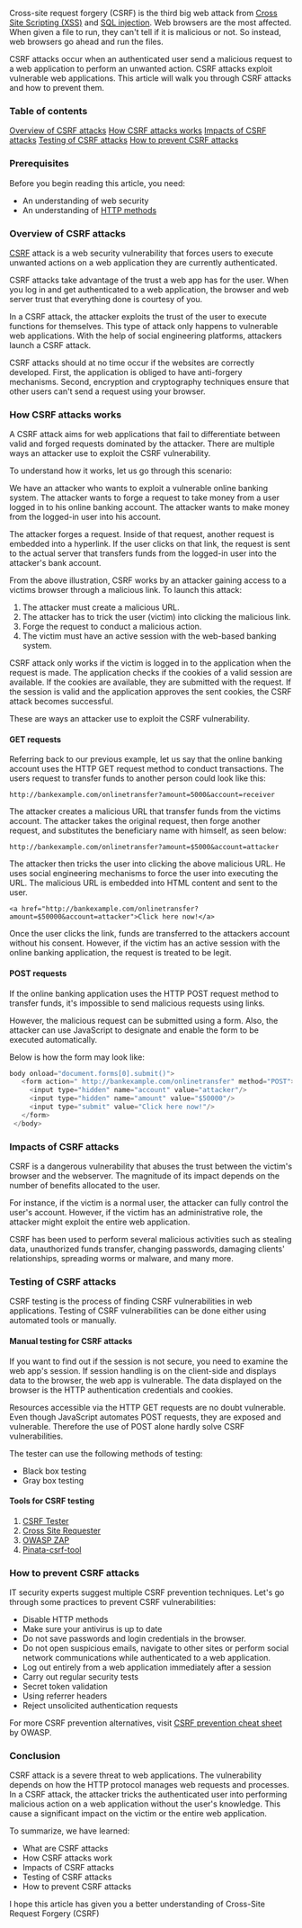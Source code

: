 Cross-site request forgery (CSRF) is the third big web attack from [Cross Site Scripting (XSS)](https://www.section.io/engineering-education/how-to-prevent-cross-site-scripting-in-node-js/) and [SQL injection](https://www.section.io/engineering-education/how-to-fix-and-prevent-sql-injection-in-wordpress/). Web browsers are the most affected. When given a file to run, they can't tell if it is malicious or not. So instead, web browsers go ahead and run the files.

CSRF attacks occur when an authenticated user send a malicious request to a web application to perform an unwanted action. CSRF attacks exploit vulnerable web applications. This article will walk you through CSRF attacks and how to prevent them. 

### Table of contents
[Overview of CSRF attacks](#overview-of-csrf-attacks)
[How CSRF attacks works](#how-csrf-attacks-works)
[Impacts of CSRF attacks](#impacts-of-csrf-attacks)
[Testing of CSRF attacks](#testing-of-csrf-attacks)
[How to prevent CSRF attacks](#how-to-prevent-csrf-attacks)

### Prerequisites
Before you begin reading this article, you need:
- An understanding of web security
- An understanding of [HTTP methods](https://www.w3schools.com/tags/ref_httpmethods.asp)

### Overview of CSRF attacks
[CSRF](https://en.wikipedia.org/wiki/Cross-site_request_forgery) attack is a web security vulnerability that forces users to execute unwanted actions on a web application they are currently authenticated.

CSRF attacks take advantage of the trust a web app has for the user. When you log in and get authenticated to a web application, the browser and web server trust that everything done is courtesy of you.

In a CSRF attack, the attacker exploits the trust of the user to execute functions for themselves. This type of attack only happens to vulnerable web applications. With the help of social engineering platforms, attackers launch a CSRF attack.

CSRF attacks should at no time occur if the websites are correctly developed. First, the application is obliged to have anti-forgery mechanisms. Second, encryption and cryptography techniques ensure that other users can't send a request using your browser.

### How CSRF attacks works
A CSRF attack aims for web applications that fail to differentiate between valid and forged requests dominated by the attacker. There are multiple ways an attacker use to exploit the CSRF vulnerability.

To understand how it works, let us go through this scenario:

We have an attacker who wants to exploit a vulnerable online banking system. The attacker wants to forge a request to take money from a user logged in to his online banking account. The attacker wants to make money from the logged-in user into his account.

The attacker forges a request. Inside of that request, another request is embedded into a hyperlink. If the user clicks on that link, the request is sent to the actual server that transfers funds from the logged-in user into the attacker's bank account.

From the above illustration, CSRF works by an attacker gaining access to a victims browser through a malicious link. To launch this attack:
1. The attacker must create a malicious URL.
2. The attacker has to trick the user (victim) into clicking the malicious link.
3. Forge the request to conduct a malicious action.
4. The victim must have an active session with the web-based banking system.

CSRF attack only works if the victim is logged in to the application when the request is made. The application checks if the cookies of a valid session are available. If the cookies are available, they are submitted with the request. If the session is valid and the application approves the sent cookies, the CSRF attack becomes successful.

These are ways an attacker use to exploit the CSRF vulnerability.

#### GET requests
Referring back to our previous example, let us say that the online banking account uses the HTTP GET request method to conduct transactions. The users request to transfer funds to another person could look like this:

`http://bankexample.com/onlinetransfer?amount=5000&account=receiver`

The attacker creates a malicious URL that transfer funds from the victims account. The attacker takes the original request, then forge another request, and substitutes the beneficiary name with himself, as seen below:

`http://bankexample.com/onlinetransfer?amount=$5000&account=attacker`

The attacker then tricks the user into clicking the above malicious URL. He uses social engineering mechanisms to force the user into executing the URL. The malicious URL is embedded into HTML content and sent to the user.

`<a href="http://bankexample.com/onlinetransfer?amount=$50000&account=attacker">Click here now!</a>`

Once the user clicks the link, funds are transferred to the attackers account without his consent. However, if the victim has an active session with the online banking application, the request is treated to be legit.

#### POST requests
If the online banking application uses the HTTP POST request method to transfer funds, it's impossible to send malicious requests using links.

However, the malicious request can be submitted using a form. Also, the attacker can use JavaScript to designate and enable the form to be executed automatically.

Below is how the form may look like:

```JavaScript
body onload="document.forms[0].submit()">
   <form action=" http://bankexample.com/onlinetransfer" method="POST">
     <input type="hidden" name="account" value="attacker"/>
     <input type="hidden" name="amount" value="$50000"/>
     <input type="submit" value="Click here now!"/>
   </form>
 </body>
```

### Impacts of CSRF attacks
CSRF is a dangerous vulnerability that abuses the trust between the victim's browser and the webserver. The magnitude of its impact depends on the number of benefits allocated to the user.

For instance, if the victim is a normal user, the attacker can fully control the user's account. However, if the victim has an administrative role, the attacker might exploit the entire web application.

CSRF has been used to perform several malicious activities such as stealing data, unauthorized funds transfer, changing passwords, damaging clients' relationships, spreading worms or malware, and many more.

### Testing of CSRF attacks
CSRF testing is the process of finding CSRF vulnerabilities in web applications. Testing of CSRF vulnerabilities can be done either using automated tools or manually. 

#### Manual testing for CSRF attacks
If you want to find out if the session is not secure, you need to examine the web app's session. If session handling is on the client-side and displays data to the browser, the web app is vulnerable. The data displayed on the browser is the HTTP authentication credentials and cookies.

Resources accessible via the HTTP GET requests are no doubt vulnerable. Even though JavaScript automates POST requests, they are exposed and vulnerable. Therefore the use of POST alone hardly solve CSRF vulnerabilities.

The tester can use the following methods of testing:
- Black box testing
- Gray box testing

#### Tools for CSRF testing
1. [CSRF Tester](http://www.owasp.org/index.php/Category:OWASP_CSRFTester_Project)
2. [Cross Site Requester](http://yehg.net/lab/pr0js/pentest/cross_site_request_forgery.php)
3. [OWASP ZAP](https://www.zaproxy.org/)
4. [Pinata-csrf-tool](http://code.google.com/p/pinata-csrf-tool/)

### How to prevent CSRF attacks
IT security experts suggest multiple CSRF prevention techniques. Let's go through some practices to prevent CSRF vulnerabilities:
- Disable HTTP methods
- Make sure your antivirus is up to date
- Do not save passwords and login credentials in the browser.
- Do not open suspicious emails, navigate to other sites or perform social network communications while authenticated to a web application.
- Log out entirely from a web application immediately after a session
- Carry out regular security tests
- Secret token validation
- Using referrer headers
- Reject unsolicited authentication requests


For more CSRF prevention alternatives, visit [CSRF prevention cheat sheet](https://cheatsheetseries.owasp.org/cheatsheets/Cross-Site_Request_Forgery_Prevention_Cheat_Sheet.html) by OWASP.

### Conclusion
CSRF attack is a severe threat to web applications. The vulnerability depends on how the HTTP protocol manages web requests and processes. In a CSRF attack, the attacker tricks the authenticated user into performing malicious action on a web application without the user's knowledge. This cause a significant impact on the victim or the entire web application.

To summarize, we have learned:
- What are CSRF attacks
- How CSRF attacks work
- Impacts of CSRF attacks
- Testing of CSRF attacks
- How to prevent CSRF attacks

I hope this article has given you a better understanding of Cross-Site Request Forgery (CSRF)